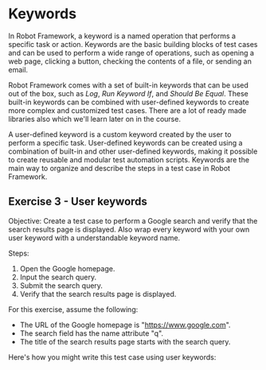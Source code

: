 # Keywords

In Robot Framework, a keyword is a named operation that performs a specific task or action. Keywords are the basic building blocks of test cases and can be used to perform a wide range of operations, such as opening a web page, clicking a button, checking the contents of a file, or sending an email.

Robot Framework comes with a set of built-in keywords that can be used out of the box, such as *Log*, *Run Keyword If*, and *Should Be Equal*. These built-in keywords can be combined with user-defined keywords to create more complex and customized test cases. There are a lot of ready made libraries also which we'll learn later on in the course.

A user-defined keyword is a custom keyword created by the user to perform a specific task. User-defined keywords can be created using a combination of built-in and other user-defined keywords, making it possible to create reusable and modular test automation scripts. Keywords are the main way to organize and describe the steps in a test case in Robot Framework.

## Exercise 3 - User keywords

Objective: Create a test case to perform a Google search and verify that the search results page is displayed. Also wrap every keyword with your own user keyword with a understandable keyword name.

Steps:

1. Open the Google homepage.
2. Input the search query.
3. Submit the search query.
4. Verify that the search results page is displayed.

For this exercise, assume the following:

- The URL of the Google homepage is "https://www.google.com".
- The search field has the name attribute "q".
- The title of the search results page starts with the search query.

Here's how you might write this test case using user keywords: